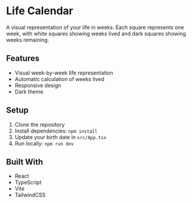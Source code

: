 # Life Calendar

A visual representation of your life in weeks. Each square represents one week, with white squares showing weeks lived and dark squares showing weeks remaining.

## Features
- Visual week-by-week life representation
- Automatic calculation of weeks lived
- Responsive design
- Dark theme

## Setup
1. Clone the repository
2. Install dependencies: `npm install`
3. Update your birth date in `src/App.tsx`
4. Run locally: `npm run dev`

## Built With
- React
- TypeScript
- Vite
- TailwindCSS
